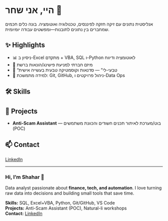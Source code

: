 # היי, אני שחר 👋

אנליסטית נתונים עם זיקה חזקה לפיננסים, טכנולוגיה ואוטומציה. בונה כלים חכמים שמחברים בין נתונים לתובנות—ומפשטים עבודה יומיומית.

## ✨ Highlights

- 📊 ניסיון ב-Excel מתקדם + VBA, SQL ו-Python לאוטומציה ודיווח
- 🔐 מיזם חברתי למניעת פישינג/הונאות ברשת
- 🌿 “טבעי-לי” — סדנאות וקוסמטיקה טבעית בעשייה אישית
- 🧠 למידה מתמשכת: Git, GitHub, ניהול פרויקטים ו-Data Ops

## 🛠️ Skills

&#x20;  &#x20;

## 🚀 Projects

- **Anti-Scam Assistant** — בוט/מערכת לאיתור תכנים חשודים והכוונת משתמשים (POC)

## 📫 Contact

[LinkedIn](https://www.linkedin.com/in/shahartahor) 

---

### Hi, I’m Shahar 👋

Data analyst passionate about **finance, tech, and automation**. I love turning raw data into decisions and building small tools that save time.

**Skills:** SQL, Excel+VBA, Python, Git/GitHub, VS Code\
**Projects:** Anti-Scam Assistant (POC), Natural-li workshops\
**Contact:** [LinkedIn](https://www.linkedin.com/in/shahartahor) 

